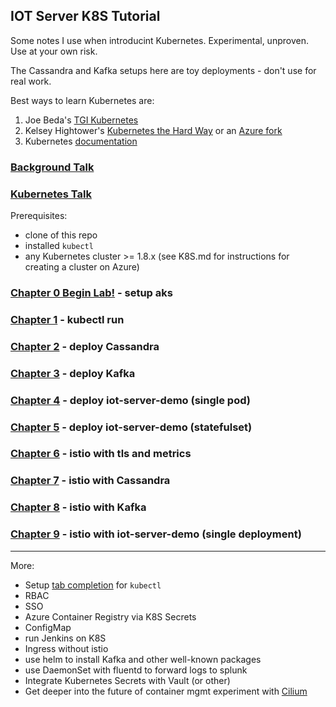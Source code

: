 IOT Server K8S Tutorial
---

Some notes I use when introducint Kubernetes.  Experimental,
unproven.  Use at your own risk.

The Cassandra and Kafka setups here are toy deployments - don't use for real work.

Best ways to learn Kubernetes are:
 1. Joe Beda's [TGI Kubernetes](https://www.youtube.com/results?search_query=tgi+kubernetes)
 2. Kelsey Hightower's [Kubernetes the Hard Way](https://github.com/kelseyhightower/kubernetes-the-hard-way) or an [Azure fork](https://github.com/ivanfioravanti/kubernetes-the-hard-way-on-azure)
 3. Kubernetes [documentation](https://kubernetes.io/docs/home/)

### [Background Talk](doc/BACKGROUND.md)

### [Kubernetes Talk](doc/K8S.md)

Prerequisites: 
  * clone of this repo
  * installed `kubectl`
  * any Kubernetes cluster >= 1.8.x (see K8S.md for instructions for creating a cluster on Azure)

### [Chapter 0 Begin Lab!](doc/AKS.md) - setup aks

### [Chapter 1](doc/chapter_01/README.md) - kubectl run

### [Chapter 2](doc/chapter_02/README.md) - deploy Cassandra

### [Chapter 3](doc/chapter_03/README.md) - deploy Kafka

### [Chapter 4](doc/chapter_04/README.md) - deploy iot-server-demo (single pod)

### [Chapter 5](doc/chapter_05/README.md) - deploy iot-server-demo (statefulset)

### [Chapter 6](doc/chapter_06/README.md) - istio with tls and metrics

### [Chapter 7](doc/chapter_07/README.md) - istio with Cassandra

### [Chapter 8](doc/chapter_08/README.md) - istio with Kafka

### [Chapter 9](doc/chapter_09/README.md) - istio with iot-server-demo (single deployment)

---

More:

* Setup [tab completion](https://kubernetes.io/docs/tasks/tools/install-kubectl/#enabling-shell-autocompletion) for `kubectl`
* RBAC
* SSO
* Azure Container Registry via K8S Secrets
* ConfigMap
* run Jenkins on K8S
* Ingress without istio
* use helm to install Kafka and other well-known packages
* use DaemonSet with fluentd to forward logs to splunk
* Integrate Kubernetes Secrets with Vault (or other)
* Get deeper into the future of container mgmt experiment with [Cilium](http://docs.cilium.io/en/latest/gettingstarted/istio/)
